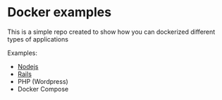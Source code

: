 Docker examples
===============

This is a simple repo created to show how you can dockerized different types
of applications

Examples:
* [Nodejs](nodejs-app/)
* [Rails](rails-app/)
* PHP (Wordpress)
* Docker Compose
